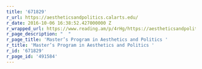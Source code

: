 ```yaml
---
title: '671829'
r_url: https://aestheticsandpolitics.calarts.edu/
r_date: 2016-10-06 16:38:52.427000000 Z
r_wrapped_url: https://www.reading.am/p/4rHg/https://aestheticsandpolitics.calarts.edu/
r_page_description: "  "
r_page_title: 'Master’s Program in Aesthetics and Politics '
r_title: 'Master’s Program in Aesthetics and Politics '
r_id: '671829'
r_page_id: '491584'
---
```


